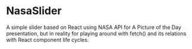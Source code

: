 # NasaSlider

A simple slider based on React using NASA API for A Picture of the Day presentation, but in reality 
for playing around with fetch() and its relations with React component life cycles. 
